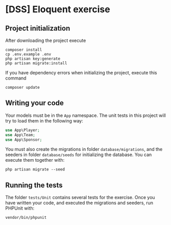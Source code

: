 # [DSS] Eloquent exercise

## Project initialization

After downloading the project execute
```shell
composer install
cp .env.example .env
php artisan key:generate
php artisan migrate:install
```

If you have dependency errors when initializing the project, execute this command
```shell
composer update
```

## Writing your code

Your models must be in the `App` namespace. The unit tests in this project will try to load them in the following way:
```php
use App\Player;
use App\Team;
use App\Sponsor;
```

You must also create the migrations in folder `database/migrations`, and the seeders in folder `database/seeds` for initializing the database. You can execute them together with:
```shell
php artisan migrate --seed
```

## Running the tests

The folder `tests/Unit` contains several tests for the exercise. Once you have written your code, and executed the migrations and seeders, run PHPUnit with:
```shell
vendor/bin/phpunit
```
